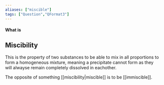 ```yaml
---
aliases: ["miscible"]
tags: ["Question","QFormat3"]
---
```


#### What is
## Miscibility
This is the property of two substances to be able to mix in all proportions to form a homogeneous mixture, meaning a precipitate cannot form as they will alwayse remain completely dissolved in eachother.

The opposite of something [[miscibility|miscible]] is to be [[immiscible]].